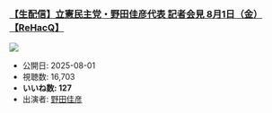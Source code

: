 ### [【生配信】立憲民主党・野田佳彦代表 記者会見 8月1日（金）【ReHacQ】](https://www.youtube.com/watch?v=Jt4GQsWhC4E)
[![](https://img.youtube.com/vi/Jt4GQsWhC4E/sddefault.jpg)](https://www.youtube.com/watch?v=Jt4GQsWhC4E)
-   公開日: 2025-08-01
-   視聴数: 16,703
-   **いいね数: 127**
-   出演者: [野田佳彦](/rehacq_fan/people/野田佳彦 "wikilink")
